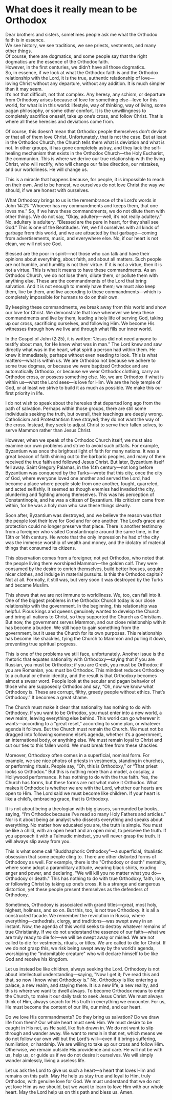 # What does it really mean to be Orthodox

Dear brothers and sisters, sometimes people ask me what the Orthodox faith is in essence.  
We see history, we see traditions, we see priests, vestments, and many other things.  
Of course, there are dogmatics, and some people say that the right dogmatics are the essence of the Orthodox faith.  
However, in the first centuries, we didn’t have all those dogmatics.  
So, in essence, if we look at what the Orthodox faith is and the Orthodox relationship with the Lord, it is the true, authentic relationship of love—loving Christ without any departure, without any addition. It is much simpler than it may seem.  
It’s not that difficult, not that complex. Any heresy, any schism, or departure from Orthodoxy arises because of love for something else—love for this world, for what is in this world: lifestyle, way of thinking, way of living, some pagan philosophy, or some other comfort. It is the unwillingness to completely sacrifice oneself, take up one’s cross, and follow Christ. That is where all these heresies and deviations come from.  

Of course, this doesn’t mean that Orthodox people themselves don’t deviate or that all of them love Christ. Unfortunately, that is not the case. But at least in the Orthodox Church, the Church tells them what is deviation and what is not. In other groups, it has gone completely astray, and they lack the self-healing mechanism that exists in the Orthodox Church—the Holy Eucharist, the communion. This is where we derive our true relationship with the living Christ, who will rectify, who will change our false direction, our mistakes, and our worldliness. He will change us.  

This is a miracle that happens because, for people, it is impossible to reach on their own. And to be honest, we ourselves do not love Christ the way we should, if we are honest with ourselves.  

What Orthodoxy brings to us is the remembrance of the Lord’s words in John 14:21: “Whoever has my commandments and keeps them, that one loves me.” So, if we have these commandments, we do not dilute them with other things. We do not say, “Okay, adultery—well, it’s not really adultery.” No, adultery is adultery. “Blessed are the pure in heart, for they shall see God.” This is one of the Beatitudes. Yet, we fill ourselves with all kinds of garbage from this world, and we are attracted by that garbage—coming from advertisements, music, and everywhere else. No, if our heart is not clean, we will not see God.

Blessed are the poor in spirit—not those who can talk and have their opinions about everything, about faith, and about all matters. Such people are not humble, and humility is not their virtue. If it is not a virtue, then it is not a virtue. This is what it means to have these commandments. As an Orthodox Church, we do not lose them, dilute them, or pollute them with anything else. These are the commandments of the Lord that bring salvation. And it is not enough to merely have them; we must also keep them, live by them, and live according to these commandments—which is completely impossible for humans to do on their own.  

By keeping these commandments, we break away from this world and show our love for Christ. We demonstrate that love whenever we keep these commandments and live by them, leading a holy life of serving God, taking up our cross, sacrificing ourselves, and following Him. We become His witnesses through how we live and through what fills our inner world.  

In the Gospel of John (2:25), it is written: “Jesus did not need anyone to testify about man, for He knew what was in man.” The Lord knew and saw directly what was in the heart, what spirit a person had within them. He knew it immediately, perhaps without even needing to look. This is what matters—what is within us. We are Orthodox not because we adhere to some true dogmas, or because we were baptized Orthodox and are automatically Orthodox, or because we wear Orthodox clothing, carry an Orthodox cross, or possess something else. No, we are Orthodox if what is within us—what the Lord sees—is love for Him. We are the holy temple of God, or at least we strive to build it as much as possible. We make this our first priority in life.  

I do not wish to speak about the heresies that departed long ago from the path of salvation. Perhaps within those groups, there are still some individuals seeking the truth, but overall, their teachings are deeply wrong. Catholicism and Protestantism have strayed; they do not want the way of the cross. Instead, they seek to adjust Christ to serve their fallen selves, to serve Mammon rather than Jesus Christ.  

However, when we speak of the Orthodox Church itself, we must also examine our own problems and strive to avoid such pitfalls. For example, Byzantium was once the brightest light of faith for many nations. It was a great beacon of faith shining out to the barbaric peoples, and many of them received the true faith and followed Jesus Christ. But later, Byzantium itself fell away. Saint Gregory Palamas, in the 14th century—not long before Byzantium was conquered by the Turks—wrote that this city, once the city of God, where everyone loved one another and served the Lord, had become a place where people stole from one another, fought, quarreled, and acted selfishly. It seemed as though enemies had invaded the city, plundering and fighting among themselves. This was his perception of Constantinople, and he was a citizen of Byzantium. His criticism came from within, for he was a holy man who saw these things clearly.  

Soon after, Byzantium was destroyed, and we believe the reason was that the people lost their love for God and for one another. The Lord’s grace and protection could no longer preserve that place. There is another testimony from a foreigner who visited Constantinople around the same time, in the 13th or 14th century. He wrote that the only impression he had of the city was the immense worship of wealth and money, and the idolatry of material things that consumed its citizens.

This observation comes from a foreigner, not yet Orthodox, who noted that the people living there worshiped Mammon—the golden calf. They were consumed by the desire to enrich themselves, build better houses, acquire nicer clothes, and indulge in material pursuits. Is this the Orthodox capital? Not at all. Formally, it still was, but very soon it was destroyed by the Turks and became Muslim.  

This shows that we are not immune to worldliness. We, too, can fall into it. One of the biggest problems in the Orthodox Church today is our close relationship with the government. In the beginning, this relationship was helpful. Pious kings and queens genuinely wanted to develop the Church and bring all nations to Christ, so they supported the Church as Christians. But now, the government serves Mammon, and our close relationship with it has become a burden. We still hope to gain something from the government, but it uses the Church for its own purposes. This relationship has become like shackles, tying the Church to Mammon and pulling it down, preventing true spiritual progress.  

This is one of the problems we still face, unfortunately. Another issue is the rhetoric that equates nationality with Orthodoxy—saying that if you are Russian, you must be Orthodox; if you are Greek, you must be Orthodox; if you are Romanian, you must be Orthodox. This mindset reduces Orthodoxy to a cultural or ethnic identity, and the result is that Orthodoxy becomes almost a swear word. People look at the secular and pagan behavior of those who are supposedly Orthodox and say, “Oh, now we know what Orthodoxy is. These are corrupt, filthy, greedy people without ethics. That’s Orthodoxy.” It becomes a great shame.  

The Church must make it clear that nationality has nothing to do with Orthodoxy. If you want to be Orthodox, you must enter into a new world, a new realm, leaving everything else behind. This world can go wherever it wants—according to a “great reset,” according to some plan, or whatever agenda it follows. But the Church must remain the Church. We must not be dragged into following someone else’s agenda, whether it’s a government, an international body, or anything else. We must remain loyal to Christ and cut our ties to this fallen world. We must break free from these shackles.  

Moreover, Orthodoxy often comes in a superficial, nominal form. For example, we see nice photos of priests in vestments, standing in churches, or performing rituals. People say, “Oh, this is Orthodoxy,” or “That priest looks so Orthodox.” But this is nothing more than a model, a cosplay, a Hollywood performance. It has nothing to do with the true faith. Yes, the Church has forms, but these forms are not what make it Orthodox. What makes it Orthodox is whether we are with the Lord, whether our hearts are open to Him. The Lord said we must become like children. If your heart is like a child’s, embracing grace, that is Orthodoxy.  

It is not about being a theologian with big glasses, surrounded by books, saying, “I’m Orthodox because I’ve read so many Holy Fathers and articles.” Nor is it about being an analyst who dissects everything and speaks about everything. No matter how educated you are, the truth is simple. You must be like a child, with an open heart and an open mind, to perceive the truth. If you approach it with a Talmudic mindset, you will never grasp the truth. It will always slip away from you.

This is what some call "Buddhaphoric Orthodoxy"—a superficial, ritualistic obsession that some people cling to. There are other distorted forms of Orthodoxy as well. For example, there is the "Orthodoxy or death" mentality, where some adopt a paramilitary attitude, wearing black shirts, exuding anger and power, and declaring, "We will kill you no matter what you do—Orthodoxy or death." This has nothing to do with true Orthodoxy, faith, love, or following Christ by taking up one’s cross. It is a strange and dangerous distortion, yet these people present themselves as the defenders of Orthodoxy.  

Sometimes, Orthodoxy is associated with grand titles—great, most holy, highest, holiness, and so on. But this, too, is not true Orthodoxy. It is all a constructed facade. We remember the revolution in Russia, where everything—cathedrals, clergy, and traditions—was swept away in an instant. Now, the agenda of this world seeks to destroy whatever remains of true Christianity. If we do not understand the essence of our faith—what we are truly ready to die for—we will be swept away or misled. We are not called to die for vestments, rituals, or titles. We are called to die for Christ. If we do not grasp this, we risk being swept away by the world’s agenda, worshiping the "indomitable creature" who will declare himself to be like God and receive his kingdom.  

Let us instead be like children, always seeking the Lord. Orthodoxy is not about intellectual understanding—saying, "Now I get it; I’ve read this and that, so now I know what Orthodoxy is." No, Orthodoxy is like entering a palace, a new realm, and staying there. It is a new life, a new reality, and this is where we want to dwell always. To become Orthodox means to enter the Church, to make it our daily task to seek Jesus Christ. We must always think of Him, always search for His truth in everything we encounter. For us, He must become the content of our life, our mind, and our heart.  

Do we love His commandments? Do they bring us salvation? Do we draw life from them? Our whole heart must seek Him. We must desire to be caught in His net, as He said, like fish drawn in. We do not want to slip through and wander away. We want to remain in that net, which means we do not follow our own will but the Lord’s will—even if it brings suffering, humiliation, or hardship. We are willing to take up our cross and follow Him. Otherwise, we remain outside His providence and care. He will not be with us, help us, or guide us if we do not desire it ourselves. We will simply wander aimlessly, living a useless life.  

Let us ask the Lord to give us such a heart—a heart that loves Him and remains on this path. May He help us stay true and loyal to Him, truly Orthodox, with genuine love for God. We must understand that we do not yet love Him as we should, but we want to learn to love Him with our whole heart. May the Lord help us on this path and bless us. Amen.

